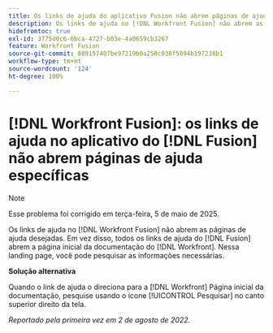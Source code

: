 ```yaml
---
title: Os links de ajuda do aplicativo Fusion não abrem páginas de ajuda específicas
description: Os links de ajuda no [!DNL Workfront Fusion] não abrem as páginas de ajuda desejadas. Em vez disso, todos os links de ajuda do Fusion abrem a página inicial da documentação do Workfront. Nessa landing page, você pode pesquisar as informações necessárias.
hidefromtoc: true
exl-id: 3775d0c6-6bca-4727-b03e-4a0659cb3267
feature: Workfront Fusion
source-git-commit: 889157407be97219b0a258c038f5094b197238b1
workflow-type: tm+mt
source-wordcount: '124'
ht-degree: 100%

---
```


# [!DNL Workfront Fusion]: os links de ajuda no aplicativo do [!DNL Fusion] não abrem páginas de ajuda específicas

>[!NOTE]
>
>Esse problema foi corrigido em terça-feira, 5 de maio de 2025.

Os links de ajuda no [!DNL Workfront Fusion] não abrem as páginas de ajuda desejadas. Em vez disso, todos os links de ajuda do [!DNL Fusion] abrem a página inicial da documentação do [!DNL Workfront]. Nessa landing page, você pode pesquisar as informações necessárias.

**Solução alternativa**

Quando o link de ajuda o direciona para a [!DNL Workfront] Página inicial da documentação, pesquise usando o ícone [!UICONTROL Pesquisar] no canto superior direito da tela.

_Reportado pela primeira vez em 2 de agosto de 2022._
